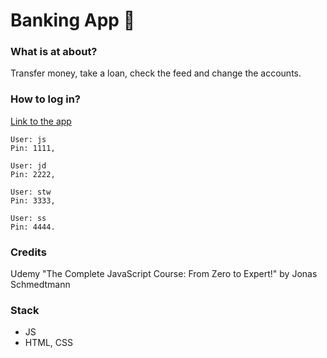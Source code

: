# Banking App 💸

### What is at about?

Transfer money, take a loan, check the feed and change the accounts.

### How to log in?

[Link to the app](https://gogetyourknife.github.io/bankist "Bankist App")

```
User: js
Pin: 1111,

User: jd
Pin: 2222,

User: stw 
Pin: 3333,

User: ss 
Pin: 4444.
```

### Credits 

Udemy "The Complete JavaScript Course: From Zero to Expert!" by Jonas Schmedtmann

### Stack

- JS
- HTML, CSS 
